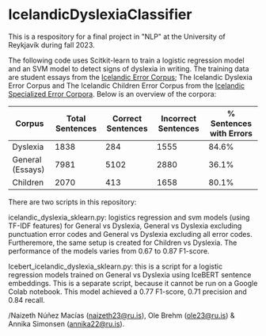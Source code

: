 # IcelandicDyslexiaClassifier
This is a respository for a final project in "NLP" at the University of Reykjavík during fall 2023.

The following code uses Scitkit-learn to train a logistic regression model and an SVM model to detect signs of dyslexia in writing. The training data are student essays from the [Icelandic Error Corpus](https://github.com/antonkarl/iceErrorCorpus); The Icelandic Dyslexia Error Corpus and The Icelandic Children Error Corpus from the [Icelandic Specialized Error Corpora](https://github.com/antonkarl/iceErrorCorpusSpecialized). Below is an overview of the corpora:

| Corpus    | Total Sentences | Correct Sentences | Incorrect Sentences | % Sentences with Errors |
|-----------|-----------------|-------------------|---------------------|-------------------------|
| Dyslexia  | 1838            | 284               | 1555                | 84.6%                   |
| General (Essays)   | 7981            | 5102              | 2880                | 36.1%                   |
| Children  | 2070            | 413               | 1658                | 80.1%                   |


There are two scripts in this repository: 

icelandic_dyslexia_sklearn.py: logistics regression and svm models (using TF-IDF features) for General vs Dyslexia, General vs Dyslexia excluding punctuation error codes and General vs Dyslexia excluding all error codes. Furtheremore, the same setup is created for Children vs Dyslexia. The performance of the models varies from 0.67 to 0.87 F1-score.

Icebert_icelandic_dyslexia_sklearn.py: this is a script for a logistic regression models trained on General vs Dyslexia using IceBERT sentence embeddings. This is a separate script, because it cannot be run on a Google Colab notebook. This model achieved a 0.77 F1-score, 0.71 precision and 0.84 recall.

/Naizeth Núñez Macías (naizeth23@ru.is), Ole Brehm (ole23@ru.is) & Annika Simonsen (annika22@ru.is).

